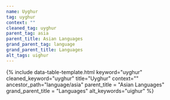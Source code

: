 ```yaml
---
name: Uyghur
tag: uyghur
context: ""
cleaned_tag: uyghur
parent_tag: asia
parent_title: Asian Languages
grand_parent_tag: language
grand_parent_title: Languages
alt_tags: uighur
---
```


{% include data-table-template.html 
  keyword="uyghur" 
  cleaned_keyword="uyghur" 
  title="Uyghur"
  context=""
  ancestor_path="language/asia" 
  parent_title = "Asian Languages"
  grand_parent_title = "Languages"
  alt_keywords="uighur"
%}

